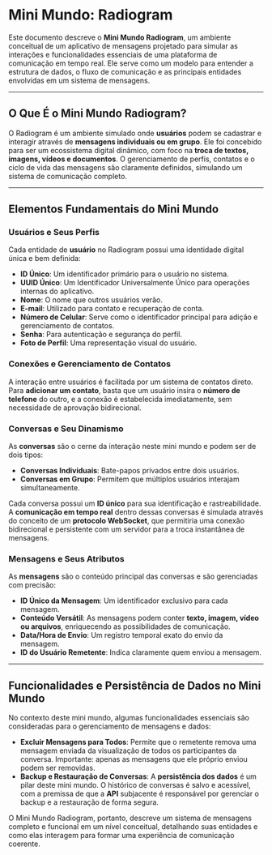 # Mini Mundo: Radiogram

Este documento descreve o **Mini Mundo Radiogram**, um ambiente conceitual de um aplicativo de mensagens projetado para simular as interações e funcionalidades essenciais de uma plataforma de comunicação em tempo real. Ele serve como um modelo para entender a estrutura de dados, o fluxo de comunicação e as principais entidades envolvidas em um sistema de mensagens.

---

## O Que É o Mini Mundo Radiogram?

O Radiogram é um ambiente simulado onde **usuários** podem se cadastrar e interagir através de **mensagens individuais ou em grupo**. Ele foi concebido para ser um ecossistema digital dinâmico, com foco na **troca de textos, imagens, vídeos e documentos**. O gerenciamento de perfis, contatos e o ciclo de vida das mensagens são claramente definidos, simulando um sistema de comunicação completo.

---

## Elementos Fundamentais do Mini Mundo

### Usuários e Seus Perfis

Cada entidade de **usuário** no Radiogram possui uma identidade digital única e bem definida:

* **ID Único**: Um identificador primário para o usuário no sistema.
* **UUID Único**: Um Identificador Universalmente Único para operações internas do aplicativo.
* **Nome**: O nome que outros usuários verão.
* **E-mail**: Utilizado para contato e recuperação de conta.
* **Número de Celular**: Serve como o identificador principal para adição e gerenciamento de contatos.
* **Senha**: Para autenticação e segurança do perfil.
* **Foto de Perfil**: Uma representação visual do usuário.

### Conexões e Gerenciamento de Contatos

A interação entre usuários é facilitada por um sistema de contatos direto. Para **adicionar um contato**, basta que um usuário insira o **número de telefone** do outro, e a conexão é estabelecida imediatamente, sem necessidade de aprovação bidirecional.

### Conversas e Seu Dinamismo

As **conversas** são o cerne da interação neste mini mundo e podem ser de dois tipos:

* **Conversas Individuais**: Bate-papos privados entre dois usuários.
* **Conversas em Grupo**: Permitem que múltiplos usuários interajam simultaneamente.

Cada conversa possui um **ID único** para sua identificação e rastreabilidade. A **comunicação em tempo real** dentro dessas conversas é simulada através do conceito de um **protocolo WebSocket**, que permitiria uma conexão bidirecional e persistente com um servidor para a troca instantânea de mensagens.

### Mensagens e Seus Atributos

As **mensagens** são o conteúdo principal das conversas e são gerenciadas com precisão:

* **ID Único da Mensagem**: Um identificador exclusivo para cada mensagem.
* **Conteúdo Versátil**: As mensagens podem conter **texto, imagem, vídeo ou arquivos**, enriquecendo as possibilidades de comunicação.
* **Data/Hora de Envio**: Um registro temporal exato do envio da mensagem.
* **ID do Usuário Remetente**: Indica claramente quem enviou a mensagem.

---

## Funcionalidades e Persistência de Dados no Mini Mundo

No contexto deste mini mundo, algumas funcionalidades essenciais são consideradas para o gerenciamento de mensagens e dados:

* **Excluir Mensagens para Todos**: Permite que o remetente remova uma mensagem enviada da visualização de todos os participantes da conversa. Importante: apenas as mensagens que ele próprio enviou podem ser removidas.
* **Backup e Restauração de Conversas**: A **persistência dos dados** é um pilar deste mini mundo. O histórico de conversas é salvo e acessível, com a premissa de que a **API** subjacente é responsável por gerenciar o backup e a restauração de forma segura.

O Mini Mundo Radiogram, portanto, descreve um sistema de mensagens completo e funcional em um nível conceitual, detalhando suas entidades e como elas interagem para formar uma experiência de comunicação coerente.
